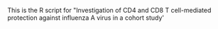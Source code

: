 This is the R script for "Investigation of CD4 and CD8 T cell-mediated protection against influenza A virus in a cohort study'
